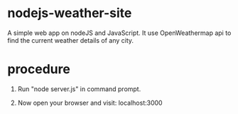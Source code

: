 # nodejs-weather-site
A simple web app on nodeJS and JavaScript. It use OpenWeathermap api to find the current weather details of any city.

# procedure

1. Run "node server.js" in command prompt.

2. Now open your browser and visit: localhost:3000

